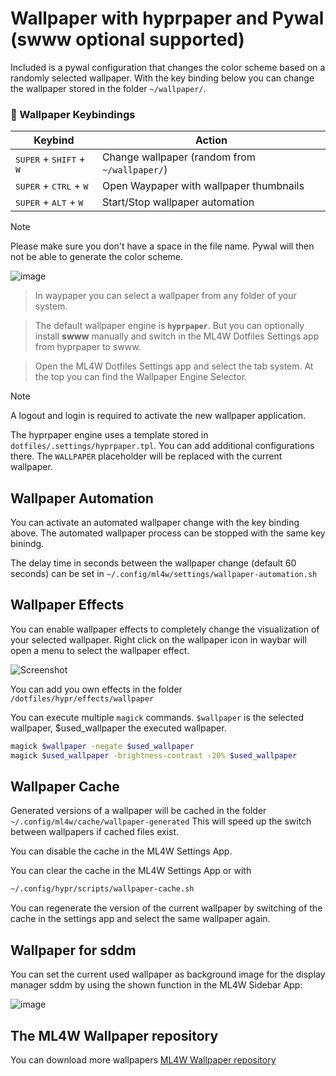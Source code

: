 # Wallpaper with hyprpaper and Pywal (swww optional supported)

Included is a pywal configuration that changes the color scheme based on a randomly selected wallpaper. With the key binding below you can change the wallpaper stored in the folder `~/wallpaper/`.

### 🎨 Wallpaper Keybindings

| Keybind | Action |
|--------|--------|
| <kbd>SUPER</kbd> + <kbd>SHIFT</kbd> + <kbd>W</kbd> | Change wallpaper (random from `~/wallpaper/`) |
| <kbd>SUPER</kbd> + <kbd>CTRL</kbd> + <kbd>W</kbd> | Open Waypaper with wallpaper thumbnails |
| <kbd>SUPER</kbd> + <kbd>ALT</kbd> + <kbd>W</kbd> | Start/Stop wallpaper automation |

> [!NOTE]  
> Please make sure you don't have a space in the file name. Pywal will then not be able to generate the color scheme.

![image](/wallpapers.png)

> In waypaper you can select a wallpaper from any folder of your system.

> The default wallpaper engine is **`hyprpaper`**. But you can optionally install **swww** manually and switch in the ML4W Dotfiles Settings app from hyprpaper to swww.  

>Open the ML4W Dotfiles Settings app and select the tab system. At the top you can find the Wallpaper Engine Selector.

> [!NOTE]  
> A logout and login is required to activate the new wallpaper application.

The hyprpaper engine uses a template stored in `dotfiles/.settings/hyprpaper.tpl`. You can add additional configurations there. The `WALLPAPER` placeholder will be replaced with the current wallpaper.

## Wallpaper Automation

You can activate an automated wallpaper change with the key binding above. The automated wallpaper process can be stopped with the same key binindg.

The delay time in seconds between the wallpaper change (default 60 seconds) can be set in `~/.config/ml4w/settings/wallpaper-automation.sh`

## Wallpaper Effects

You can enable wallpaper effects to completely change the visualization of your selected wallpaper. Right click on the wallpaper icon in waybar will open a menu to select the wallpaper effect.

![Screenshot](/wall-effect.png)

You can add you own effects in the folder `/dotfiles/hypr/effects/wallpaper`

You can execute multiple `magick` commands. `$wallpaper` is the selected wallpaper, $used_wallpaper the executed wallpaper.

```sh
magick $wallpaper -negate $used_wallpaper
magick $used_wallpaper -brightness-contrast -20% $used_wallpaper
```

## Wallpaper Cache

Generated versions of a wallpaper will be cached in the folder `~/.config/ml4w/cache/wallpaper-generated`
This will speed up the switch between wallpapers if cached files exist. 

You can disable the cache in the ML4W Settings App.

You can clear the cache in the ML4W Settings App or with 

```sh
~/.config/hypr/scripts/wallpaper-cache.sh
```

You can regenerate the version of the current wallpaper by switching of the cache in the settings app and select the same wallpaper again.

## Wallpaper for sddm

You can set the current used wallpaper as background image for the display manager sddm by using the shown function in the ML4W Sidebar App:

![image](/wall-sddm.png)

## The ML4W Wallpaper repository

You can download more wallpapers [ML4W Wallpaper repository](https://github.com/mylinuxforwork/wallpaper/blob/main/README.md)

